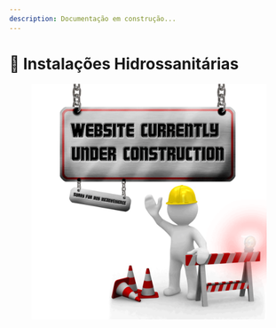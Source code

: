 ```yaml
---
description: Documentação em construção...
---
```


# 🚿 Instalações Hidrossanitárias

<figure><img src="../../.gitbook/assets/image (2).png" alt=""><figcaption></figcaption></figure>
